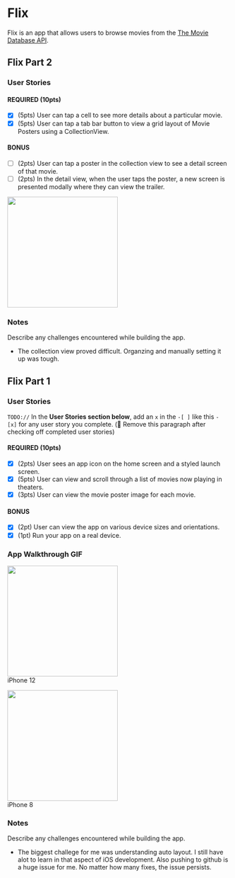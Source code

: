 # Flix

Flix is an app that allows users to browse movies from the [The Movie Database API](http://docs.themoviedb.apiary.io/#).

## Flix Part 2

### User Stories

#### REQUIRED (10pts)
- [x] (5pts) User can tap a cell to see more details about a particular movie.
- [x] (5pts) User can tap a tab bar button to view a grid layout of Movie Posters using a CollectionView.

#### BONUS
- [ ] (2pts) User can tap a poster in the collection view to see a detail screen of that movie.
- [ ] (2pts) In the detail view, when the user taps the poster, a new screen is presented modally where they can view the trailer.

<img src="http://g.recordit.co/EGAriCJ9A6.gif" width=250><br>

### Notes
Describe any challenges encountered while building the app.
- The collection view proved difficult. Organzing and manually setting it up was tough.

## Flix Part 1

### User Stories
`TODO://` In the **User Stories section below**, add an `x` in the `-[ ]` like this `- [x]` for any user story you complete. (🚫 Remove this paragraph after checking off completed user stories)

#### REQUIRED (10pts)
- [x] (2pts) User sees an app icon on the home screen and a styled launch screen.
- [x] (5pts) User can view and scroll through a list of movies now playing in theaters.
- [x] (3pts) User can view the movie poster image for each movie.

#### BONUS
- [x] (2pt) User can view the app on various device sizes and orientations.
- [x] (1pt) Run your app on a real device.

### App Walkthrough GIF

<img src="http://g.recordit.co/xYI0TQPZ7X.gif" width=250><br>
iPhone 12

<img src="http://g.recordit.co/yx7ZjfFPIk.gif" width=250><br>
iPhone 8

### Notes
Describe any challenges encountered while building the app.
 - The biggest challege for me was understanding auto layout. I still have alot to learn in that aspect of iOS development. Also pushing to github is a huge issue for me. No matter how many fixes, the issue persists. 
